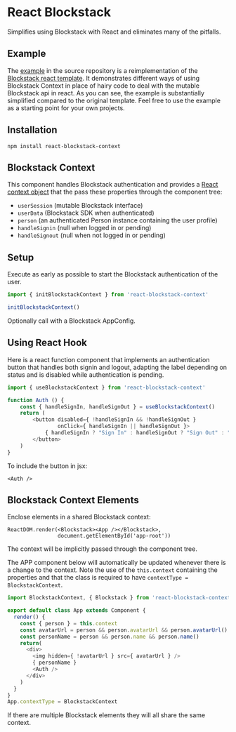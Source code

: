 # React Blockstack

Simplifies using Blockstack with React and eliminates many of the pitfalls.

## Example

The [example](https://github.com/njordhov/react-blockstack-context/example/)
in the source repository is a reimplementation of the
[Blockstack react template](https://github.com/blockstack/blockstack-app-generator).
It demonstrates different ways of using Blockstack Context in place of hairy 
code to deal with the mutable Blockstack api in react. As you can see,
the example is substantially simplified compared to the original template.
Feel free to use the example as a starting point for your own projects.

## Installation

    npm install react-blockstack-context

## Blockstack Context

This component handles Blockstack authentication and provides a
[React context object](https://reactjs.org/docs/context.html)
that the pass these properties through the component tree:

* `userSession` (mutable Blockstack interface)
* `userData` (Blockstack SDK when authenticated)
* `person` (an authenticated Person instance containing the user profile)
* `handleSignin` (null when logged in or pending)
* `handleSignout` (null when not logged in or pending)

## Setup

Execute as early as possible to start the Blockstack authentication of the user.

````javascript
import { initBlockstackContext } from 'react-blockstack-context'

initBlockstackContext()
````

Optionally call with a Blockstack AppConfig.

## Using React Hook

Here is a react function component that implements an authentication button
that handles both signin and logout, adapting the label depending on status and
is disabled while authentication is pending.

````javascript
import { useBlockstackContext } from 'react-blockstack-context'

function Auth () {
    const { handleSignIn, handleSignOut } = useBlockstackContext()
    return (
        <button disabled={ !handleSignIn && !handleSignOut }
                onClick={ handleSignIn || handleSignOut }>
            { handleSignIn ? "Sign In" : handleSignOut ? "Sign Out" : "Pending" }
        </button>
    )
}
````

To include the button in jsx:

    <Auth />

## Blockstack Context Elements

Enclose elements in a shared Blockstack context:

    ReactDOM.render(<Blockstack><App /></Blockstack>,
                    document.getElementById('app-root'))

The context will be implicitly passed through the component tree.

The APP component below will automatically be updated whenever there is a
change to the context.
Note the use of the `this.context` containing the properties and
that the class is required to have `contextType = BlockstackContext`.

````javascript
import BlockstackContext, { Blockstack } from 'react-blockstack-context'

export default class App extends Component {
  render() {
    const { person } = this.context
    const avatarUrl = person && person.avatarUrl && person.avatarUrl()
    const personName = person && person.name && person.name()
    return(
      <div>
        <img hidden={ !avatarUrl } src={ avatarUrl } />
        { personName }
        <Auth />
      </div>
    )
  }
}
App.contextType = BlockstackContext
````

If there are multiple Blockstack elements they will all share the same context.

